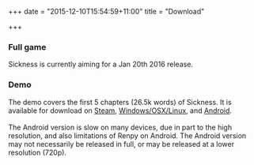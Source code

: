 +++
date = "2015-12-10T15:54:59+11:00"
title = "Download"

+++

### Full game

Sickness is currently aiming for a Jan 20th 2016 release.

### Demo

The demo covers the first 5 chapters (26.5k words) of Sickness.
It is available for download on <a href="http://store.steampowered.com/app/431420/">Steam</a>, 
<a href="https://docs.google.com/uc?id=0B-EZoZJIOeEReVk2ck1oQ3ZuVUU&amp;export=download">Windows/OSX/Linux</a>, and <a href="https://docs.google.com/uc?id=0B-EZoZJIOeERTS1TeWgxTFI4Tmc&amp;export=download">Android</a>.
<br><br>
The Android version is slow on many devices, due in part to the high resolution, and also limitations of Renpy on Android. The Android version may not necessarily be released in full, or may be released at a lower resolution (720p).
